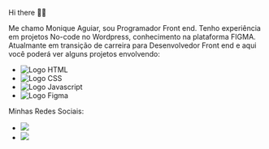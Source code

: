 Hi there 👩‍💻

Me chamo Monique Aguiar, sou Programador Front end. Tenho experiência em projetos No-code no Wordpress, conhecimento na plataforma FIGMA. 
Atualmante em transição de carreira para Desenvolvedor Front end e aqui você poderá ver alguns projetos envolvendo:
- <img src="https://img.shields.io/badge/HTML5-E34F26?style=for-the-badge&logo=html5&logoColor=white" alt="Logo HTML"/>
- <img src="https://img.shields.io/badge/CSS3-1572B6?style=for-the-badge&logo=css3&logoColor=white" alt="Logo CSS"/>
- <img src="https://img.shields.io/badge/JavaScript-F7DF1E?style=for-the-badge&logo=javascript&logoColor=black" alt="Logo Javascript"/>
- <img src="https://img.shields.io/badge/Figma-F24E1E?style=for-the-badge&logo=figma&logoColor=white" alt="Logo Figma" />

Minhas Redes Sociais:
- <a href="https://www.instagram.com/moniquewebdsgn/"><img src="https://img.shields.io/badge/Instagram-E4405F?style=for-the-badge&logo=instagram&logoColor=white"/></a>
- <a href="https://www.instagram.com/moniquewebdsgn/"><img src="https://img.shields.io/badge/LinkedIn-0077B5?style=for-the-badge&logo=linkedin&logoColor=white"/></a>



